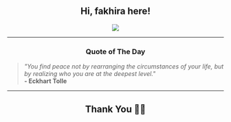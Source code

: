 <h2 align="center"> Hi, fakhira here!</h2>

<p align="center">
<a href="https://github.com/fakhiralkda" alt="github streak"><img src="https://dvst-streak.herokuapp.com/?user=fakhiralkda&theme=tokyonight&fire=DD472C"></a>
</p>

<hr>
<h3 align="center">Quote of The Day</h3>
<p align="center">
<blockquote>
<i>"You find peace not by rearranging the circumstances of your life, but by realizing who you are at the deepest level."</i>
<br>
<b>- Eckhart Tolle </b>
</blockquote>
</p>


<hr>
<h2 align="center">Thank You 🙏🏼</h2>

